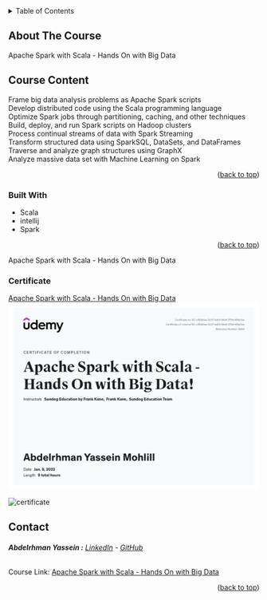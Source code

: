 <div id="top"></div>


<!-- TABLE OF CONTENTS -->
<details>
  <summary>Table of Contents</summary>
  <ol>
    <li>
      <a href="#about-the-project">About The Course</a>
      <ul>
        <li><a href="#built-with">Built With</a></li>
      </ul>
    </li>
    <li><a href="#contact">Contact</a></li>
  </ol>
</details>



<!-- ABOUT THE PROJECT -->
## About The Course


 Apache Spark with Scala - Hands On with Big Data<br/>

 ## Course Content<br>
 Frame big data analysis problems as Apache Spark scripts<br/>
Develop distributed code using the Scala programming language<br/>
Optimize Spark jobs through partitioning, caching, and other techniques<br/>
Build, deploy, and run Spark scripts on Hadoop clusters<br/>
Process continual streams of data with Spark Streaming<br/>
Transform structured data using SparkSQL, DataSets, and DataFrames<br/>
Traverse and analyze graph structures using GraphX<br/>
Analyze massive data set with Machine Learning on Spark<br/>


<p align="right">(<a href="#top">back to top</a>)</p>



### Built With

* Scala
* intellij
* Spark

<p align="right">(<a href="#top">back to top</a>)</p>

Apache Spark with Scala - Hands On with Big Data


<!-- ### Prerequisites

* Cloudera vm -->
 


### Certificate
[Apache Spark with Scala - Hands On with Big Data ](https://github.com/Abdelrhman-Yassein/-Apache-Spark-with-Scala---Hands-On-with-Big-Data/blob/main/Apache-Spark-with-Scala-Hands-On-with-Big-Data.jpg)
![certificate](https://github.com/Abdelrhman-Yassein/-Apache-Spark-with-Scala---Hands-On-with-Big-Data/blob/main/Apache-Spark-with-Scala-Hands-On-with-Big-Data.jpg)

![certificate](https://www.udemy.com/certificate/UC-c352b1ae-2cb7-4a53-94d4-27bfc40bd1eb/)

## Contact

######  **Abdelrhman Yassein  :**  [LinkedIn](https://www.linkedin.com/in/Abdelrhman-Yassein/) - [GitHub](https://github.com/Abdelrhman-Yassein?tab=repositories)


Course Link: [Apache Spark with Scala - Hands On with Big Data](https://www.udemy.com/course/big-data-harish/)

<p align="right">(<a href="#top">back to top</a>)</p>


